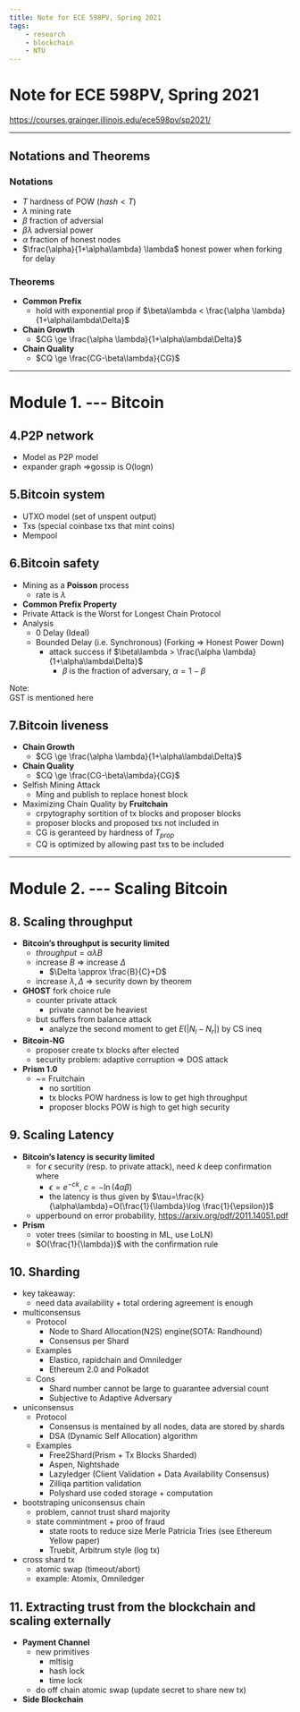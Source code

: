 ```yaml
---
title: Note for ECE 598PV, Spring 2021
tags:
    - research
    - blockchain
    - NTU
---
```


# Note for ECE 598PV, Spring 2021
https://courses.grainger.illinois.edu/ece598pv/sp2021/

---

## Notations and Theorems

### Notations
- $T$ hardness of POW ($hash < T$)
- $\lambda$ mining rate
- $\beta$ fraction of adversial 
- $\beta \lambda$ adversial power
- $\alpha$ fraction of honest nodes
- $\frac{\alpha}{1+\alpha\lambda} \lambda$ honest power when forking for delay

### Theorems
- **Common Prefix**
    - hold with exponential prop if $\beta\lambda < \frac{\alpha \lambda}{1+\alpha\lambda\Delta}$
- **Chain Growth**
    - $CG \ge \frac{\alpha \lambda}{1+\alpha\lambda\Delta}$
- **Chain Quality**
    - $CQ \ge \frac{CG-\beta\lambda}{CG}$

---

# Module 1. --- Bitcoin

## 4.P2P network
- Model as P2P model
- expander graph =>gossip is O(logn)

## 5.Bitcoin system
- UTXO model (set of unspent output)
- Txs (special coinbase txs that mint coins)
- Mempool

## 6.Bitcoin safety
- Mining as a **Poisson** process 
    - rate is $\lambda$
- **Common Prefix Property**
- Private Attack is the Worst for Longest Chain Protocol
- Analysis
    - 0 Delay (Ideal)
    - Bounded Delay (i.e. Synchronous) (Forking => Honest Power Down)
        - attack success if $\beta\lambda > \frac{\alpha \lambda}{1+\alpha\lambda\Delta}$
            - $\beta$ is the fraction of adversary, $\alpha = 1-\beta$

Note:  
GST is mentioned here

## 7.Bitcoin liveness
- **Chain Growth**
    - $CG \ge \frac{\alpha \lambda}{1+\alpha\lambda\Delta}$
- **Chain Quality**
    - $CQ \ge \frac{CG-\beta\lambda}{CG}$
- Selfish Mining Attack
    - Ming and publish to replace honest block
- Maximizing Chain Quality by **Fruitchain**
    - crpytography sortition of tx blocks and proposer blocks
    - proposer blocks and proposed txs not included in 
    - CG is geranteed by hardness of $T_{prop}$
    - CQ is optimized by allowing past txs to be included

---

# Module 2. --- Scaling Bitcoin

## 8. Scaling throughput
- **Bitcoin’s throughput is security limited**
    - $throughput = \alpha\lambda B$
    - increase $B$ => increase $\Delta$
        - $\Delta \approx \frac{B}{C}+D$
    - increase $\lambda, \Delta$ => security down by theorem
- **GHOST** fork choice rule
    - counter private attack
        - private cannot be heaviest
    - but suffers from balance attack
        - analyze the second moment to get $E(|N_l − N_r|)$ by CS ineq
- **Bitcoin-NG**
    - proposer create tx blocks after elected
    - security problem: adaptive corruption => DOS attack
- **Prism 1.0**
    - ~= Fruitchain
        - no sortition
        - tx blocks POW hardness is low to get high throughput
        - proposer blocks POW is high to get high security

## 9. Scaling Latency
- **Bitcoin’s latency is security limited**
    - for $\epsilon$ security (resp. to private attack), need $k$ deep confirmation where
        - $\epsilon = e^{-ck},~c=-\ln(4\alpha\beta)$
        - the latency is thus given by $\tau=\frac{k}{\alpha\lambda}=O(\frac{1}{\lambda}\log \frac{1}{\epsilon})$
    - upperbound on error probability, https://arxiv.org/pdf/2011.14051.pdf
- **Prism**
    - voter trees (similar to boosting in ML, use LoLN)
    - $O(\frac{1}{\lambda})$ with the confirmation rule

## 10. Sharding
- key takeaway: 
    - need data availability + total ordering agreement is enough
- multiconsensus
    - Protocol
        - Node to Shard Allocation(N2S) engine(SOTA: Randhound)
        - Consensus per Shard
    - Examples
        - Elastico, rapidchain and Omniledger
        - Ethereum 2.0 and Polkadot
    - Cons
        - Shard number cannot be large to guarantee adversial count
        - Subjective to Adaptive Adversary
- uniconsensus
    - Protocol
        - Consensus is mentained by all nodes, data are stored by shards
        - DSA (Dynamic Self Allocation) algorithm
    - Examples
        - Free2Shard(Prism + Tx Blocks Sharded)
        - Aspen, Nightshade
        - Lazyledger (Client Validation + Data Availability Consensus)
        - Zilliqa partition validation
        - Polyshard use coded storage + computation
- bootstraping uniconsensus chain
    - problem, cannot trust shard majority
    - state commintment + proo of fraud
        - state roots to reduce size Merle Patricia Tries (see Ethereum Yellow paper)
        - Truebit, Arbitrum style (log tx)
- cross shard tx
    - atomic swap (timeout/abort)
    - example: Atomix, Omniledger


## 11. Extracting trust from the blockchain and scaling externally
- **Payment Channel**
    - new primitives
        - mltisig
        - hash lock
        - time lock
    - do off chain atomic swap (update secret to share new tx)
- **Side Blockchain**
